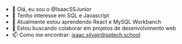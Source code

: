 - 👋 Olá, eu sou o @IsaacSSJunior
- 👀 Tenho interesse em SQL e Javascript
- 🌱 Atualmente estou aprendendo React e MySQL Workbanch 
- 💞️ Estou buscando colaborar em projetos de desenvolvimento web
- 📫 Como me encontrar: isaac.silvajr@sptech.school 

<!---
IsaacSSJunior/IsaacSSJunior is a ✨ special ✨ repository because its `README.md` (this file) appears on your GitHub profile.
You can click the Preview link to take a look at your changes.
--->
